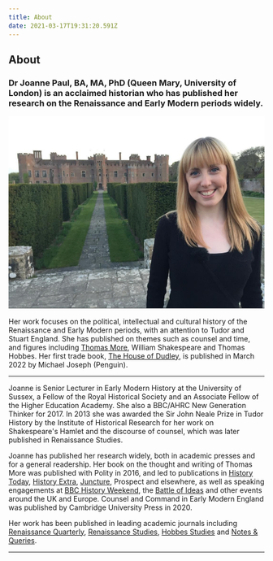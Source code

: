```yaml
---
title: About
date: 2021-03-17T19:31:20.591Z
---
```


## About

### Dr Joanne Paul, BA, MA, PhD (Queen Mary, University of London) is an acclaimed historian who has published her research on the Renaissance and Early Modern periods widely. ###

<p align="center"><img src="img/jocastle.jpg" style={{"maxWidth" : "100%"}} /></p>

Her work focuses on the political, intellectual and cultural history of the Renaissance and Early Modern periods, with an attention to Tudor and Stuart England. She has published on themes such as counsel and time, and figures including [Thomas More]("https://www.amazon.co.uk/d/cka/Thomas-More-Classic-Thinkers-Joanne-Paul/0745692176/ref=sr_1_1?ie=UTF8&qid=1499341472&sr=8-1&keywords=joanne+paul"), William Shakespeare and Thomas Hobbes. Her first trade book, [The House of Dudley]("https://www.penguin.co.uk/books/309/309209/the-house-of-dudley/9780241349823.html"), is published in March 2022 by Michael Joseph (Penguin). 


---

Joanne is Senior Lecturer in Early Modern History at the University of Sussex, a Fellow of the Royal Historical Society and an Associate Fellow of the Higher Education Academy. She also a BBC/AHRC New Generation Thinker for 2017. In 2013 she was awarded the Sir John Neale Prize in Tudor History by the Institute of Historical Research for her work on Shakespeare's Hamlet and the discourse of counsel, which was later published in Renaissance Studies.

Joanne has published her research widely, both in academic presses and for a general readership. Her book on the thought and writing of Thomas More was published with Polity in 2016, and led to publications in [History Today](https://www.historytoday.com/archive/united-republic-utopia), [History Extra](http://www.historyextra.com/bbc-history-magazine/issue/may-2016), [Juncture](http://onlinelibrary.wiley.com/doi/10.1111/j.2050-5876.2016.00895.x/epdf), Prospect and elsewhere, as well as speaking engagements at [BBC History Weekend](http://www.historyweekend.com/winchester), the [Battle of Ideas](http://www.battleofideas.org.uk/2016/session/11549) and other events around the UK and Europe. Counsel and Command in Early Modern England was published by Cambridge University Press in 2020. 

Her work has been published in leading academic journals including [Renaissance Quarterly](http://www.jstor.org/discover/10.1086/676152?uid=3738032&uid=2134&uid=2&uid=70&uid=4&sid=21103536293971), [Renaissance Studies](http://onlinelibrary.wiley.com/doi/10.1111/rest.12157/abstract), [Hobbes Studies](http://booksandjournals.brillonline.com/content/journals/10.1163/18750257-02802002) and [Notes & Queries](http://nq.oxfordjournals.org/content/early/2015/05/04/notesj.gjv065.full?keytype=ref&ijkey=5iju3uMDWthkBG7).

--- 